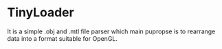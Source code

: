 # TinyLoader
It is a simple .obj and .mtl file parser which main pupropse is to rearrange data into a format suitable for OpenGL.
